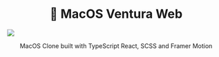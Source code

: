 <h1 align="center">🍎 MacOS Ventura Web</h1>

![](https://i.ibb.co/S0S9bN3/banner.png)
<p align="center">
  MacOS Clone built with TypeScript React, SCSS and Framer Motion
</p>

